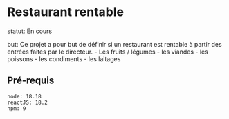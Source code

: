 # Restaurant rentable

statut: En cours

but: Ce projet a pour but de définir si un restaurant est rentable à partir des entrées faites par le directeur.
    - Les fruits / légumes
    - les viandes
    - les poissons
    - les condiments
    - les laitages

## Pré-requis
    node: 18.18
    reactJS: 18.2
    npm: 9